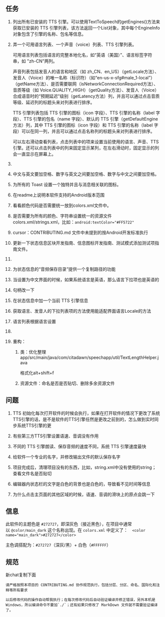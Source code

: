 ## 任务

1. 列出所有已安装的 TTS 引擎。可以使用TextToSpeech的getEngines()方法来获取已安装的 TTS 引擎列表，该方法返回一个List<EngineInfo>对象，其中每个EngineInfo对象包含了引擎的名称、包名等信息。

2. 弄一个可用语言列表、一个声音（voice）列表、TTS 引擎列表。
   
   可用语言列表包括语言的完整本地化名，如“英语（美国）”、语言标签字符串，如 "zh-CN"两列。  
   
   声音列表包括发音人的语言和地区（如 zh_CN、en_US）（getLocale方法）、发音人（Voice）的唯一名称（标识符）（如“en-us-x-sfg#male_1-local”）（getName方法）、是否需要联网（isNetworkConnectionRequired方法）、音质等级（如 Voice.QUALITY_HIGH）（getQuality方法）、发音人（Voice）合成语音时的“预期延迟”级别（getLatency方法）列，并且可以通过点击音质等级、延迟列的标题头来对列表进行排序。  
   
   TTS 引擎列表包括 TTS 引擎的图标（icon 字段）、TTS 引擎的名称（label 字段）、TTS 引擎的包名（name 字段）、默认的 TTS 引擎（getDefaultEngine方法）列，其中 TTS 引擎的图标（icon 字段）和 TTS 引擎的名称（label 字段）可以在同一列，并且可以通过点击名称列的标题头来对列表进行排序。
   
   可以左右滑动查看列表，点击列表中的项来设置当前使用的语言、声音、TTS 引擎。还可以点击列表中的列来固定显示某列，在左右滑动时，固定显示的列会一直显示在屏幕上。  

3. 

4. 中文与英文要加空格、数字与英文之间要加空格、数字与中文之间要加空格。

5. 为所有的 Toast 设置一个独特并且与消息相关联的图标。

6. 在readme上说明本软件支持的Android版本范围

7. 看看颜色代码是否需要统一放到colors.xml文件中。

8. 是否需要为所有的颜色、字符串设置统一的资源文件colors.xml/strings.xml，比如：`android:textColor="#FF5722"`

9. cursor：CONTRIBUTING.md 文件中未提到的按Android开发标准执行

10. 更新一下状态信息区块开发指南、信息图标开发指南、测试模式添加测试项指南文件。

11. 

12. 为状态信息的“音频保存目录”提供一个复制路径的功能

13. 当设置为中文界面的时候，如果系统语言是英语，那么语言下拉项也是英语的

14. 句柄改一下

15. 在状态信息中加一个当前 TTS 引擎信息

16. 获取语言、发音人的下拉列表项的方法使用能适配界面语言Locale的方法

17. 语言列表根据语言设置

18. 

19. 重构：
    
    1. 类：优化整理app/src/main/java/com/citadawn/speechapp/util/TextLengthHelper.java
       
       格式化alt+shift+f
    
    2. 资源文件：命名是否是否贴切、删除多余资源文件

## 问题

1. TTS 初始化每次打开软件的时候会执行，如果在打开软件的情况下更改了系统TTS引擎的话，是不是软件的TTS引擎任然是更改之前到的，怎么做到实时同步系统TTS引擎的更

2. 有些第三方TTS引擎设置语速、音调没有作用

3. 不同的 TTS 引擎朗读、保存音频的速度不同，系统 TTS 引擎速度最快

4. 给软件一个专业的名字，并修改输出文件的默认保存名字

5. 项目完成后，清理项目没有的东西，比如，string.xml中没有使用的string；查看文件名是否贴切

6. 编辑器内状态栏的文字是白色的背景也是白色的，导致看不见时间等信息

7. 为什么点击主页面的其他区域的时候，语速、音调的滑块上的原点会跳一下

## 信息

此软件的主题色是 `#272727`，即深灰色（接近黑色），在项目中通常以 `@color/main_dark` 这个名称出现。在 `colors.xml` 中定义了：`  <color name="main_dark">#272727</color>`

主色调搭配为：`#272727`（深灰/黑）+ 白色（`#FFFFFF`）

## 规范

新chat复制下面

```
请严格按照本项目的 CONTRIBUTING.md 协作规范执行，包括分层、分区、命名、国际化和注释等所有要求
```

```
以后修改代码的操作自动帮我执行；在每次修改代码后自动验证编译并修正错误，另外本机是 Windows，所以编译命令不要加`./`；还有如果只修改了 MarkDown 文件就不需要验证编译了。
```